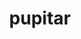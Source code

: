 ---
id: 247
title: pupitar
types: [rock,ground]
image: https://raw.githubusercontent.com/PokeAPI/sprites/master/sprites/pokemon/247.png
---
